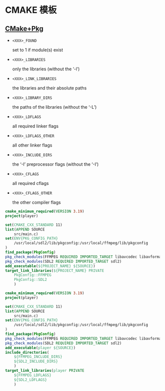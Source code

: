 # CMAKE 模板

## [CMake+Pkg](https://cmake.org/cmake/help/v3.19/module/FindPkgConfig.html?highlight=pkg#command:pkg_check_modules)

- `<XXX>_FOUND`

  set to 1 if module(s) exist

- `<XXX>_LIBRARIES`

  only the libraries (without the ‘-l’)

- `<XXX>_LINK_LIBRARIES`

  the libraries and their absolute paths

- `<XXX>_LIBRARY_DIRS`

  the paths of the libraries (without the ‘-L’)

- `<XXX>_LDFLAGS`

  all required linker flags

- `<XXX>_LDFLAGS_OTHER`

  all other linker flags

- `<XXX>_INCLUDE_DIRS`

  the ‘-I’ preprocessor flags (without the ‘-I’)

- `<XXX>_CFLAGS`

  all required cflags

- `<XXX>_CFLAGS_OTHER`

  the other compiler flags

```cmake
cmake_minimum_required(VERSION 3.19)
project(player)

set(CMAKE_CXX_STANDARD 11)
list(APPEND SOURCE
	src/main.c)
set(ENV{PKG_CONFIG_PATH} 
	/usr/local/sdl2/lib/pkgconfig:/usr/local/ffmpeg/lib/pkgconfig
)
find_package(PkgConfig)
pkg_check_modules(FFMPEG REQUIRED IMPORTED_TARGET libavcodec libavformat libavutil)
pkg_check_modules(SDL2 REQUIRED IMPORTED_TARGET sdl2)
add_executable(${PROJECT_NAME} ${SOURCE})
target_link_libraries(${PROJECT_NAME} PRIVATE
	PkgConfig::FFMPEG
	PkgConfig::SDL2
	)
```

```cmake
cmake_minimum_required(VERSION 3.19)
project(player)

set(CMAKE_CXX_STANDARD 11)
list(APPEND SOURCE
	src/main.c)
set(ENV{PKG_CONFIG_PATH} 
	/usr/local/sdl2/lib/pkgconfig:/usr/local/ffmpeg/lib/pkgconfig
)
find_package(PkgConfig)
pkg_check_modules(FFMPEG REQUIRED IMPORTED_TARGET libavcodec libavformat libavutil)
pkg_check_modules(SDL2 REQUIRED IMPORTED_TARGET sdl2)
add_executable(player ${SOURCE})
include_directories(
	${FFMPEG_INCLUDE_DIRS}
	${SDL2_INCLUDE_DIRS}
	)
target_link_libraries(player PRIVATE
	${FFMPEG_LDFLAGS}
	${SDL2_LDFLAGS}
	)
```

